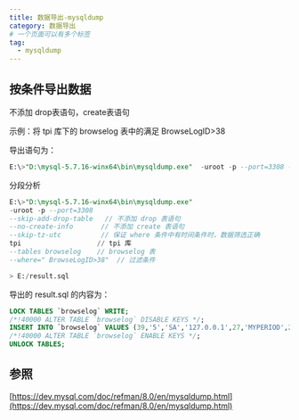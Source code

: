 ```yaml
---
title: 数据导出-mysqldump
category: 数据导出
# 一个页面可以有多个标签
tag:
  - mysqldump
---
```


## 按条件导出数据 

不添加 drop表语句，create表语句

示例：将 tpi 库下的 browselog 表中的满足  BrowseLogID>38 

导出语句为：

```sql
E:\>"D:\mysql-5.7.16-winx64\bin\mysqldump.exe"  -uroot -p --port=3308 --skip-add-drop-table --no-create-info --skip-tz-utc  tpi --tables browselog --where=" BrowseLogID>38" > E:/result.sql
```

分段分析

```sql
E:\>"D:\mysql-5.7.16-winx64\bin\mysqldump.exe"  
-uroot -p --port=3308 
--skip-add-drop-table   // 不添加 drop 表语句
--no-create-info       // 不添加 create 表语句
--skip-tz-utc          // 保证 where 条件中有时间条件时，数据筛选正确
tpi                   // tpi 库
--tables browselog    // browselog 表
--where=" BrowseLogID>38"  // 过滤条件

> E:/result.sql
```


导出的 result.sql 的内容为：

```sql
LOCK TABLES `browselog` WRITE;
/*!40000 ALTER TABLE `browselog` DISABLE KEYS */;
INSERT INTO `browselog` VALUES (39,'5','SA','127.0.0.1',27,'MYPERIOD',2,0,'2021-12-14 10:29:02','2021-12-14 10:29:02',0,'job');
/*!40000 ALTER TABLE `browselog` ENABLE KEYS */;
UNLOCK TABLES;
```


## 参照

[https://dev.mysql.com/doc/refman/8.0/en/mysqldump.html](https://dev.mysql.com/doc/refman/8.0/en/mysqldump.html)



